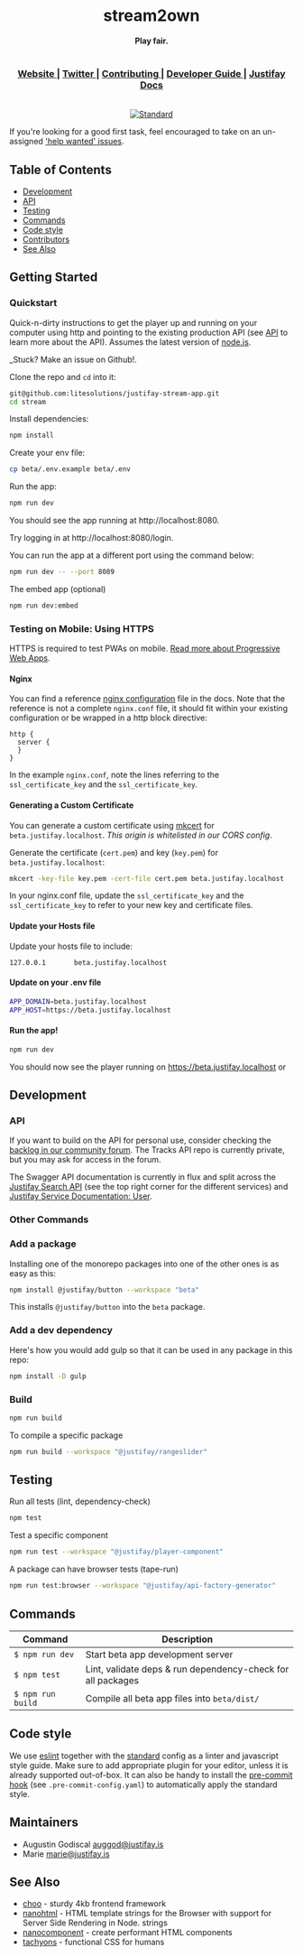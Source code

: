 <div align="center">
  <h1 align="center">stream2own</h1>
  <strong>Play fair.</strong>
</div>

<br />

<div align="center">
  <h3>
    <a href="https://justifay.is">
      Website
    </a>
    <span> | </span>
    <a href="https://www.twitter.com/justifaycoop/">
      Twitter
    </a>
    <span> | </span>
    <a href="https://github.com/justifaycoop/stream2own/blob/master/CONTRIBUTING.md">
      Contributing
    </a>
    <span> | </span>
    <a href="https://community.justifay.is/t/dev-volunteers-needed-to-build-the-justifay-ecosystem/2262">
      Developer Guide
    </a>
    <span> | </span>
    <a href="https://docs.justifay.coop">
      Justifay Docs
    </a>
  </h3>
</div>

<br />

<div align="center">
  <!-- Standard -->
  <a href="https://standardjs.com">
    <img src="https://img.shields.io/badge/code%20style-standard-brightgreen.svg?style=flat-square"
      alt="Standard" />
  </a>
</div>

If you're looking for a good first task, feel encouraged to take on an un-assigned ['help wanted' issues](https://github.com/lite-solutions/justifay-stream-app/issues).

## Table of Contents
- [Development](#development)
- [API](#api)
- [Testing](#testing)
- [Commands](#commands)
- [Code style](#code-style)
- [Contributors](#contributors)
- [See Also](#see-also)

## Getting Started

### Quickstart

Quick-n-dirty instructions to get the player up and running on your computer using http and pointing to the existing production API (see [API](#api) to learn more about the API).
Assumes the latest version of [node.js](https://nodejs.org/).

_Stuck? Make an issue on Github!.

Clone the repo and `cd` into it:

```sh
git@github.com:litesolutions/justifay-stream-app.git
cd stream
```

Install dependencies:

```sh
npm install
```

Create your env file:

```sh
cp beta/.env.example beta/.env
```

Run the app:

```sh
npm run dev
```

You should see the app running at http://localhost:8080.

Try logging in at http://localhost:8080/login.

You can run the app at a different port using the command below:

```sh
npm run dev -- --port 8089
```

The embed app (optional)

```sh
npm run dev:embed
```

### Testing on Mobile: Using HTTPS

HTTPS is required to test PWAs on mobile. [Read more about Progressive Web Apps](https://web.dev/install-criteria/).

#### Nginx

You can find a reference [nginx configuration](/docs/nginx/beta.justifay.localhost.conf) file in the docs.
Note that the reference is not a complete `nginx.conf` file, it should fit within your existing configuration or be wrapped in a http block directive:

```
http {
  server {
  }
}
```

In the example `nginx.conf`, note the lines referring to the `ssl_certificate_key` and the `ssl_certificate_key`.

#### Generating a Custom Certificate

You can generate a custom certificate using [mkcert](https://github.com/FiloSottile/mkcert) for `beta.justifay.localhost`. *This origin is whitelisted in our CORS config*.

Generate the certificate (`cert.pem`) and key (`key.pem`) for `beta.justifay.localhost`:

```sh
mkcert -key-file key.pem -cert-file cert.pem beta.justifay.localhost
```

In your nginx.conf file, update the `ssl_certificate_key` and the `ssl_certificate_key` to refer to your new key and certificate files.

#### Update your Hosts file

Update your hosts file to include:

```
127.0.0.1       beta.justifay.localhost
```

#### Update on your .env file

```sh
APP_DOMAIN=beta.justifay.localhost
APP_HOST=https://beta.justifay.localhost
```

#### Run the app!

```sh
npm run dev
```
You should now see the player running on https://beta.justifay.localhost or

## Development

### API

If you want to build on the API for personal use, consider checking the [backlog in our community forum](https://community.justifay.is/c/platform/52).
The Tracks API repo is currently private, but you may ask for access in the forum.

The Swagger API documentation is currently in flux and split across the [Justifay Search API](https://api.justifay.coop/v2/docs) (see the top right corner for the different services) and [Justifay Service Documentation: User](https://api.justifay.ninja/#/).

### Other Commands

### Add a package

Installing one of the monorepo packages into one of the other ones is as easy as this:
```sh
npm install @justifay/button --workspace "beta"
```
This installs `@justifay/button` into the `beta` package.

### Add a dev dependency

Here's how you would add gulp so that it can be used in any package in this repo:

```sh
npm install -D gulp
```

### Build

```sh
npm run build
```

To compile a specific package

```sh
npm run build --workspace "@justifay/rangeslider"
```

## Testing

Run all tests (lint, dependency-check)

```sh
npm test
```

Test a specific component

```sh
npm run test --workspace "@justifay/player-component"
```

A package can have browser tests (tape-run)

```sh
npm run test:browser --workspace "@justifay/api-factory-generator"
```

## Commands

Command                 | Description                                      |
------------------------|--------------------------------------------------|
`$ npm run dev`         | Start beta app development server
`$ npm test`            | Lint, validate deps & run dependency-check for all packages
`$ npm run build`       | Compile all beta app files into `beta/dist/`

## Code style

We use [eslint](https://eslint.org/) together with the [standard](https://standardjs.com/) config as a linter and javascript style guide.
Make sure to add appropriate plugin for your editor, unless it is already supported out-of-box.
It can also be handy to install the [pre-commit hook](https://pre-commit.com/) (see `.pre-commit-config.yaml`) to automatically apply the standard style.

## Maintainers

- Augustin Godiscal <auggod@justifay.is>
- Marie <marie@justifay.is>

## See Also
- [choo](https://github.com/choojs/choo) - sturdy 4kb frontend framework
- [nanohtml](https://github.com/choojs/nanohtml) - HTML template strings for the Browser with support for Server Side Rendering in Node.
  strings
- [nanocomponent](https://github.com/choojs/nanocomponent) - create performant HTML components
- [tachyons](https://github.com/tachyons-css/tachyons) - functional CSS for
  humans
